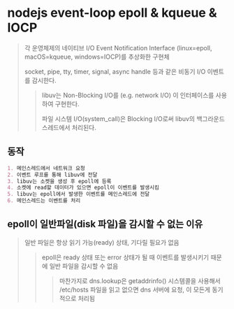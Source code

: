 # nodejs event-loop epoll & kqueue & IOCP

> 각 운영체제의 네이티브 I/O Event Notification Interface (linux=epoll, macOS=kqueue, windows=IOCP)를 추상화한 구현체
>
> socket, pipe, tty, timer, signal, async handle 등과 같은 비동기 I/O 이벤트를 감시한다.
>
> > libuv는 Non-Blocking I/O를 (e.g. network I/O) 이 인터페이스를 사용하여 구현한다.
> >
> > 파일 시스템 I/O(system_call)은 Blocking I/O로써 libuv의 백그라운드 스레드에서 처리된다.

## 동작

```md
1. 메인스레드에서 네트워크 요청
2. 이벤트 루프를 통해 libuv에 전달
3. libuv는 소켓을 생성 후 epoll에 등록
4. 소켓에 read할 데이터가 있으면 epoll이 이벤트를 발생시킴
5. libuv는 epoll에서 발생한 이벤트를 메인스레드에 전달
6. 메인스레드는 이벤트를 처리
```

## epoll이 일반파일(disk 파일)을 감시할 수 없는 이유

> 일반 파일은 항상 읽기 가능(ready) 상태, 기다릴 필요가 없음
>
> > epoll은 ready 상태 또는 error 상태가 될 때 이벤트를 발생시키기 때문에 일반 파일을 감시할 수 없음
> >
> > > 마찬가지로 dns.lookup은 getaddrinfo() 시스템콜을 사용해서 /etc/hosts 파일을 읽고 없으면 dns 서버에 요청, 이 모든게 동기적으로 처리됨
